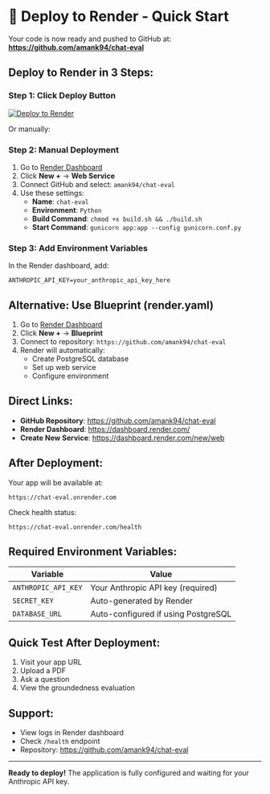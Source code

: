 # 🚀 Deploy to Render - Quick Start

Your code is now ready and pushed to GitHub at:
**https://github.com/amank94/chat-eval**

## Deploy to Render in 3 Steps:

### Step 1: Click Deploy Button
[![Deploy to Render](https://render.com/images/deploy-to-render-button.svg)](https://render.com/deploy?repo=https://github.com/amank94/chat-eval)

Or manually:

### Step 2: Manual Deployment
1. Go to [Render Dashboard](https://dashboard.render.com/)
2. Click **New +** → **Web Service**
3. Connect GitHub and select: `amank94/chat-eval`
4. Use these settings:
   - **Name**: `chat-eval`
   - **Environment**: `Python`
   - **Build Command**: `chmod +x build.sh && ./build.sh`
   - **Start Command**: `gunicorn app:app --config gunicorn.conf.py`

### Step 3: Add Environment Variables
In the Render dashboard, add:
```
ANTHROPIC_API_KEY=your_anthropic_api_key_here
```

## Alternative: Use Blueprint (render.yaml)

1. Go to [Render Dashboard](https://dashboard.render.com/)
2. Click **New +** → **Blueprint**
3. Connect to repository: `https://github.com/amank94/chat-eval`
4. Render will automatically:
   - Create PostgreSQL database
   - Set up web service
   - Configure environment

## Direct Links:

- **GitHub Repository**: https://github.com/amank94/chat-eval
- **Render Dashboard**: https://dashboard.render.com/
- **Create New Service**: https://dashboard.render.com/new/web

## After Deployment:

Your app will be available at:
```
https://chat-eval.onrender.com
```

Check health status:
```
https://chat-eval.onrender.com/health
```

## Required Environment Variables:

| Variable | Value |
|----------|--------|
| `ANTHROPIC_API_KEY` | Your Anthropic API key (required) |
| `SECRET_KEY` | Auto-generated by Render |
| `DATABASE_URL` | Auto-configured if using PostgreSQL |

## Quick Test After Deployment:

1. Visit your app URL
2. Upload a PDF
3. Ask a question
4. View the groundedness evaluation

## Support:

- View logs in Render dashboard
- Check `/health` endpoint
- Repository: https://github.com/amank94/chat-eval

---

**Ready to deploy!** The application is fully configured and waiting for your Anthropic API key.
